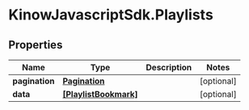 # KinowJavascriptSdk.Playlists

## Properties
Name | Type | Description | Notes
------------ | ------------- | ------------- | -------------
**pagination** | [**Pagination**](Pagination.md) |  | [optional] 
**data** | [**[PlaylistBookmark]**](PlaylistBookmark.md) |  | [optional] 


